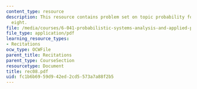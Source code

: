 ```yaml
---
content_type: resource
description: This resource contains problem set on topic probability for recitaion
  eight.
file: /media/courses/6-041-probabilistic-systems-analysis-and-applied-probability-spring-2006/fc1b6b6959d942ed2cd5573a7a88f2b5_rec08.pdf
file_type: application/pdf
learning_resource_types:
- Recitations
ocw_type: OCWFile
parent_title: Recitations
parent_type: CourseSection
resourcetype: Document
title: rec08.pdf
uid: fc1b6b69-59d9-42ed-2cd5-573a7a88f2b5
---
```

